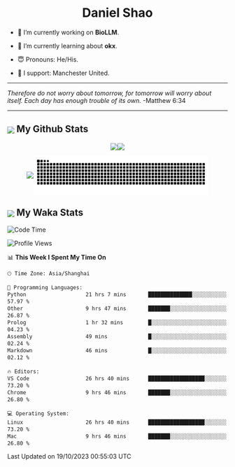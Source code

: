 

<h1 align="center">Daniel Shao</h1>

- 🐒 I’m currently working on **BioLLM**.

- 🥹 I’m currently learning about **okx**.

- 😇 Pronouns: He/His.

- 🦧 I support: Manchester United.

---

<i> Therefore do not worry about tomorrow, for tomorrow will worry about itself. Each day has enough trouble of its own. </i> -Matthew 6:34

---

<h2><img src="https://emojis.slackmojis.com/emojis/images/1579216111/7550/pikachu_wave.gif?1579216111" align="center" width="28" /> My Github Stats</h2>

<p align="center"><img align="center" src = "https://github-readme-stats.vercel.app/api?username=super-dainiu&show_icons=true&count_private=true&theme=tokyonight&hide=issues&line_height=30" width="400px"><img align="center" src = "https://github-readme-streak-stats.herokuapp.com/?user=super-dainiu&theme=tokyonight" width="400px"></p>

<p align="center"><img align="center" width="400px" src="https://github-readme-stats.vercel.app/api/top-langs/?username=super-dainiu&layout=compact&theme=tokyonight&hide=html,tex,jupyter%20notebook"><img align="center" width="400px" src="https://github.com/super-dainiu/super-dainiu/blob/output/github-contribution-grid-snake.svg"></p>

<h2><img src="https://emojis.slackmojis.com/emojis/images/1579216111/7550/pikachu_wave.gif?1579216111" align="center" width="28" /> My Waka Stats</h2>

<!--START_SECTION:waka-->
![Code Time](http://img.shields.io/badge/Code%20Time-723%20hrs%2039%20mins-blue)

![Profile Views](https://komarev.com/ghpvc/?username=super-dainiu&style=flat)

📊 **This Week I Spent My Time On** 

```text
🕑︎ Time Zone: Asia/Shanghai

💬 Programming Languages: 
Python                   21 hrs 7 mins       ██████████████░░░░░░░░░░░   57.97 % 
Other                    9 hrs 47 mins       ███████░░░░░░░░░░░░░░░░░░   26.87 % 
Prolog                   1 hr 32 mins        █░░░░░░░░░░░░░░░░░░░░░░░░   04.23 % 
Assembly                 49 mins             █░░░░░░░░░░░░░░░░░░░░░░░░   02.24 % 
Markdown                 46 mins             █░░░░░░░░░░░░░░░░░░░░░░░░   02.12 % 

🔥 Editors: 
VS Code                  26 hrs 40 mins      ██████████████████░░░░░░░   73.20 % 
Chrome                   9 hrs 46 mins       ███████░░░░░░░░░░░░░░░░░░   26.80 % 

💻 Operating System: 
Linux                    26 hrs 40 mins      ██████████████████░░░░░░░   73.20 % 
Mac                      9 hrs 46 mins       ███████░░░░░░░░░░░░░░░░░░   26.80 % 
```


 Last Updated on 19/10/2023 00:55:03 UTC
<!--END_SECTION:waka-->

